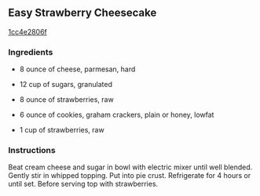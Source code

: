 ## Easy Strawberry Cheesecake

[1cc4e2806f](http://www.food.com/recipe/easy-strawberry-cheesecake-260684)

### Ingredients

 - 8 ounce of cheese, parmesan, hard

 - 12 cup of sugars, granulated

 - 8 ounce of strawberries, raw

 - 6 ounce of cookies, graham crackers, plain or honey, lowfat

 - 1 cup of strawberries, raw

### Instructions

Beat cream cheese and sugar in bowl with electric mixer until well blended. Gently stir in whipped topping. Put into pie crust. Refrigerate for 4 hours or until set. Before serving top with strawberries.